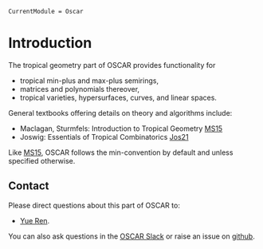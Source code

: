 ```@meta
CurrentModule = Oscar
```

# Introduction
The tropical geometry part of OSCAR provides functionality for
- tropical min-plus and max-plus semirings,
- matrices and polynomials thereover,
- tropical varieties, hypersurfaces, curves, and linear spaces.


General textbooks offering details on theory and algorithms include:
- Maclagan, Sturmfels: Introduction to Tropical Geometry [MS15](@cite)
- Joswig: Essentials of Tropical Combinatorics [Jos21](@cite)

Like [MS15](@cite), OSCAR follows the min-convention by default and unless specified otherwise.

## Contact
Please direct questions about this part of OSCAR to:
* [Yue Ren](https://www.yueren.de/).

You can also ask questions in the [OSCAR Slack](https://www.oscar-system.org/community/#slack) or raise an issue on [github](https://www.oscar-system.org/community/#how-to-report-issues).
